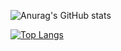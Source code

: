 ![Anurag's GitHub stats](https://github-readme-stats.vercel.app/api?username=szejkerek&show_icons=true&theme=tokyonight)

[![Top Langs](https://github-readme-stats.vercel.app/api/top-langs/?username=szejkerek&langs_count=3)](https://github.com/anuraghazra/github-readme-stats)

<!--
**szejkerek/szejkerek** is a ✨ _special_ ✨ repository because its `README.md` (this file) appears on your GitHub profile.

Here are some ideas to get you started:

- 🔭 I’m currently working on ...
- 🌱 I’m currently learning ...
- 👯 I’m looking to collaborate on ...
- 🤔 I’m looking for help with ...
- 💬 Ask me about ...
- 📫 How to reach me: ...
- 😄 Pronouns: ...
- ⚡ Fun fact: ...
-->
